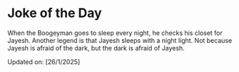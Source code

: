 # Joke of the Day

<!-- #joke -->
When the Boogeyman goes to sleep every night, he checks his closet for Jayesh. Another legend is that Jayesh sleeps with a night light. Not because Jayesh is afraid of the dark, but the dark is afraid of Jayesh.

Updated on: [26/1/2025]
<!-- #jokeEnd -->